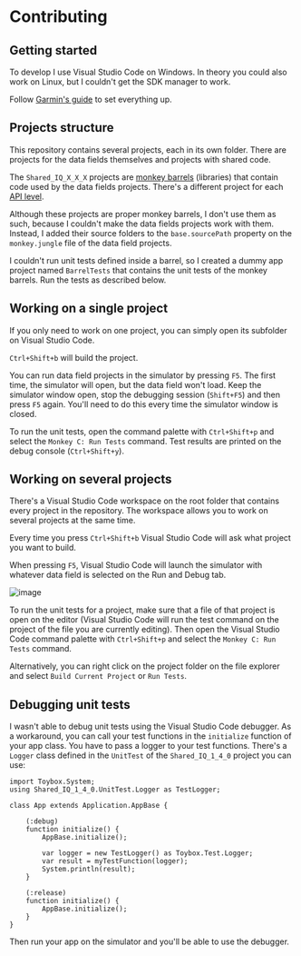 # Contributing
## Getting started
To develop I use Visual Studio Code on Windows. In theory you could also work on Linux, but I couldn't get the SDK manager to work.

Follow [Garmin's guide](https://developer.garmin.com/connect-iq/connect-iq-basics/getting-started/) to set everything up.

## Projects structure
This repository contains several projects, each in its own folder. There are projects for the data fields themselves and projects with shared code.

The `Shared_IQ_X_X_X` projects are [monkey barrels](https://developer.garmin.com/connect-iq/core-topics/shareable-libraries/) (libraries) that contain code used by the data fields projects. There's a different project for each [API level](https://developer.garmin.com/connect-iq/connect-iq-basics/#systemversusapilevel).

Although these projects are proper monkey barrels, I don't use them as such, because I couldn't make the data fields projects work with them. Instead, I added their source folders to the `base.sourcePath` property on the `monkey.jungle` file of the data field projects.

I couldn't run unit tests defined inside a barrel, so I created a dummy app project named `BarrelTests` that contains the unit tests of the monkey barrels. Run the tests as described below.

## Working on a single project
If you only need to work on one project, you can simply open its subfolder on Visual Studio Code.

`Ctrl+Shift+b` will build the project.

You can run data field projects in the simulator by pressing `F5`. The first time, the simulator will open, but the data field won't load. Keep the simulator window open, stop the debugging session (`Shift+F5`) and then press `F5` again. You'll need to do this every time the simulator window is closed.

To run the unit tests, open the command palette with `Ctrl+Shift+p` and select the `Monkey C: Run Tests` command. Test results are printed on the debug console (`Ctrl+Shift+y`).

## Working on several projects
There's a Visual Studio Code workspace on the root folder that contains every project in the repository. The workspace allows you to work on several projects at the same time.

Every time you press `Ctrl+Shift+b` Visual Studio Code will ask what project you want to build.

When pressing `F5`, Visual Studio Code will launch the simulator with whatever data field is selected on the Run and Debug tab.

![image](https://user-images.githubusercontent.com/6429775/144629757-96d37818-cfb4-4be9-b69c-5267e0ea33c3.png)

To run the unit tests for a project, make sure that a file of that project is open on the editor (Visual Studio Code will run the test command on the project of the file you are currently editing). Then open the Visual Studio Code command palette with `Ctrl+Shift+p` and select the `Monkey C: Run Tests` command.

Alternatively, you can right click on the project folder on the file explorer and select `Build Current Project` or `Run Tests`.

## Debugging unit tests
I wasn't able to debug unit tests using the Visual Studio Code debugger. As a workaround, you can call your test functions in the `initialize` function of your app class. You have to pass a logger to your test functions. There's a `Logger` class defined in the `UnitTest` of the `Shared_IQ_1_4_0` project you can use:

```
import Toybox.System;
using Shared_IQ_1_4_0.UnitTest.Logger as TestLogger;

class App extends Application.AppBase {

    (:debug)
    function initialize() {
        AppBase.initialize();

        var logger = new TestLogger() as Toybox.Test.Logger;
        var result = myTestFunction(logger);
        System.println(result);
    }

    (:release)
    function initialize() {
        AppBase.initialize();
    }
}
```
Then run your app on the simulator and you'll be able to use the debugger.